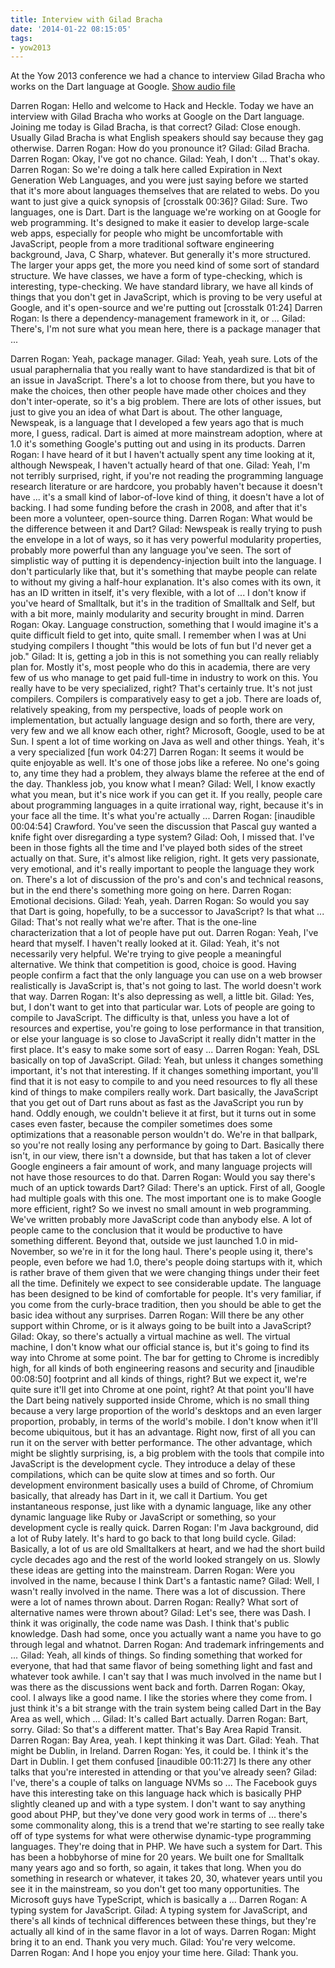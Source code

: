 ```yaml
---
title: Interview with Gilad Bracha
date: '2014-01-22 08:15:05'
tags:
- yow2013
---
```


At the Yow 2013 conference we had a chance to interview Gilad Bracha who works on the Dart language at Google.
<a href="https://drive.google.com/open?id=0B3KFoVQ01nUJUHJRRTVsLVpVRTg">Show audio file</a>

Darren Rogan: Hello and welcome to Hack and Heckle. Today we have an interview with Gilad Bracha who works at Google on the Dart language.
Joining me today is Gilad Bracha, is that correct?
Gilad: Close enough. Usually Gilad Bracha is what English speakers should say because they gag otherwise.
Darren Rogan: How do you pronounce it?
Gilad: Gilad Bracha.
Darren Rogan: Okay, I've got no chance.
Gilad: Yeah, I don't ... That's okay.
Darren Rogan: So we're doing a talk here called Expiration in Next Generation Web Languages, and you were just saying before we started that it's more about languages themselves that are related to webs. Do you want to just give a quick synopsis of [crosstalk 00:36]?
Gilad: Sure. Two languages, one is Dart. Dart is the language we're working on at Google for web programming. It's designed to make it easier to develop large-scale web apps, especially for people who might be uncomfortable with JavaScript, people from a more traditional software engineering background, Java, C Sharp, whatever. But generally it's more structured. The larger your apps get, the more you need kind of some sort of standard structure. We have classes, we have a form of type-checking, which is interesting, type-checking. We have standard library, we have all kinds of things that you don't get in JavaScript, which is proving to be very useful at Google, and it's open-source and we're putting out [crosstalk 01:24]
Darren Rogan: Is there a dependency-management framework in it, or ...
Gilad: There's, I'm not sure what you mean here, there is a package manager that ...

Darren Rogan: Yeah, package manager.
Gilad: Yeah, yeah sure. Lots of the usual paraphernalia that you really want to have standardized is that bit of an issue in JavaScript. There's a lot to choose from there, but you have to make the choices, then other people have made other choices and they don't inter-operate, so it's a big problem. There are lots of other issues, but just to give you an idea of what Dart is about.
The other language, Newspeak, is a language that I developed a few years ago that is much more, I guess, radical. Dart is aimed at more mainstream adoption, where at 1.0 it's something Google's putting out and using in its products.
Darren Rogan: I have heard of it but I haven't actually spent any time looking at it, although Newspeak, I haven't actually heard of that one.
Gilad: Yeah, I'm not terribly surprised, right, if you're not reading the programming language research literature or are hardcore, you probably haven't because it doesn't have ... it's a small kind of labor-of-love kind of thing, it doesn't have a lot of backing. I had some funding before the crash in 2008, and after that it's been more a volunteer, open-source thing.
Darren Rogan: What would be the difference between it and Dart?
Gilad: Newspeak is really trying to push the envelope in a lot of ways, so it has very powerful modularity properties, probably more powerful than any language you've seen. The sort of simplistic way of putting it is dependency-injection built into the language. I don't particularly like that, but it's something that maybe people can relate to without my giving a half-hour explanation. It's also comes with its own, it has an ID written in itself, it's very flexible, with a lot of ... I don't know if you've heard of Smalltalk, but it's in the tradition of Smalltalk and Self, but with a bit more, mainly modularity and security brought in mind.
Darren Rogan: Okay. Language construction, something that I would imagine it's a quite difficult field to get into, quite small. I remember when I was at Uni studying compilers I thought "this would be lots of fun but I'd never get a job."
Gilad: It is, getting a job in this is not something you can really reliably plan for. Mostly it's, most people who do this in academia, there are very few of us who manage to get paid full-time in industry to work on this. You really have to be very specialized, right? That's certainly true. It's not just compilers. Compilers is comparatively easy to get a job. There are loads of, relatively speaking, from my perspective, loads of people work on implementation, but actually language design and so forth, there are very, very few and we all know each other, right? Microsoft, Google, used to be at Sun. I spent a lot of time working on Java as well and other things. Yeah, it's a very specialized [fun work 04:27]
Darren Rogan: It seems it would be quite enjoyable as well. It's one of those jobs like a referee. No one's going to, any time they had a problem, they always blame the referee at the end of the day. Thankless job, you know what I mean?
Gilad: Well, I know exactly what you mean, but it's nice work if you can get it. If you really, people care about programming languages in a quite irrational way, right, because it's in your face all the time. It's what you're actually ...
Darren Rogan: [inaudible 00:04:54] Crawford. You've seen the discussion that Pascal guy wanted a knife fight over disregarding a type system?
Gilad: Ooh, I missed that. I've been in those fights all the time and I've played both sides of the street actually on that. Sure, it's almost like religion, right. It gets very passionate, very emotional, and it's really important to people the language they work on. There's a lot of discussion of the pro's and con's and technical reasons, but in the end there's something more going on here.
Darren Rogan: Emotional decisions.
Gilad: Yeah, yeah.
Darren Rogan: So would you say that Dart is going, hopefully, to be a successor to JavaScript? Is that what ...
Gilad: That's not really what we're after. That is the one-line characterization that a lot of people have put out.
Darren Rogan: Yeah, I've heard that myself. I haven't really looked at it.
Gilad: Yeah, it's not necessarily very helpful. We're trying to give people a meaningful alternative. We think that competition is good, choice is good. Having people confirm a fact that the only language you can use on a web browser realistically is JavaScript is, that's not going to last. The world doesn't work that way.
Darren Rogan: It's also depressing as well, a little bit.
Gilad: Yes, but, I don't want to get into that particular war. Lots of people are going to compile to JavaScript. The difficulty is that, unless you have a lot of resources and expertise, you're going to lose performance in that transition, or else your language is so close to JavaScript it really didn't matter in the first place. It's easy to make some sort of easy ...
Darren Rogan: Yeah, DSL basically on top of JavaScript.
Gilad: Yeah, but unless it changes something important, it's not that interesting. If it changes something important, you'll find that it is not easy to compile to and you need resources to fly all these kind of things to make compilers really work. Dart basically, the JavaScript that you get out of Dart runs about as fast as the JavaScript you run by hand. Oddly enough, we couldn't believe it at first, but it turns out in some cases even faster, because the compiler sometimes does some optimizations that a reasonable person wouldn't do. We're in that ballpark, so you're not really losing any performance by going to Dart. Basically there isn't, in our view, there isn't a downside, but that has taken a lot of clever Google engineers a fair amount of work, and many language projects will not have those resources to do that.
Darren Rogan: Would you say there's much of an uptick towards Dart?
Gilad: There's an uptick. First of all, Google had multiple goals with this one. The most important one is to make Google more efficient, right? So we invest no small amount in web programming. We've written probably more JavaScript code than anybody else. A lot of people came to the conclusion that it would be productive to have something different. Beyond that, outside we just launched 1.0 in mid-November, so we're in it for the long haul. There's people using it, there's people, even before we had 1.0, there's people doing startups with it, which is rather brave of them given that we were changing things under their feet all the time. Definitely we expect to see considerable update. The language has been designed to be kind of comfortable for people. It's very familiar, if you come from the curly-brace tradition, then you should be able to get the basic idea without any surprises.
Darren Rogan: Will there be any other support within Chrome, or is it always going to be built into a JavaScript?
Gilad: Okay, so there's actually a virtual machine as well. The virtual machine, I don't know what our official stance is, but it's going to find its way into Chrome at some point. The bar for getting to Chrome is incredibly high, for all kinds of both engineering reasons and security and [inaudible 00:08:50] footprint and all kinds of things, right? But we expect it, we're quite sure it'll get into Chrome at one point, right? At that point you'll have the Dart being natively supported inside Chrome, which is no small thing because a very large proportion of the world's desktops and an even larger proportion, probably, in terms of the world's mobile.
I don't know when it'll become ubiquitous, but it has an advantage. Right now, first of all you can run it on the server with better performance. The other advantage, which might be slightly surprising, is, a big problem with the tools that compile into JavaScript is the development cycle. They introduce a delay of these compilations, which can be quite slow at times and so forth. Our development environment basically uses a build of Chrome, of Chromium basically, that already has Dart in it, we call it Dartium. You get instantaneous response, just like with a dynamic language, like any other dynamic language like Ruby or JavaScript or something, so your development cycle is really quick.
Darren Rogan: I'm Java background, did a lot of Ruby lately. It's hard to go back to that long build cycle.
Gilad: Basically, a lot of us are old Smalltalkers at heart, and we had the short build cycle decades ago and the rest of the world looked strangely on us. Slowly these ideas are getting into the mainstream.
Darren Rogan: Were you involved in the name, because I think Dart's a fantastic name?
Gilad: Well, I wasn't really involved in the name. There was a lot of discussion. There were a lot of names thrown about.
Darren Rogan: Really? What sort of alternative names were thrown about?
Gilad: Let's see, there was Dash. I think it was originally, the code name was Dash. I think that's public knowledge. Dash had some, once you actually want a name you have to go through legal and whatnot.
Darren Rogan: And trademark infringements and ...
Gilad: Yeah, all kinds of things. So finding something that worked for everyone, that had that same flavor of being something light and fast and whatever took awhile. I can't say that I was much involved in the name but I was there as the discussions went back and forth.
Darren Rogan: Okay, cool. I always like a good name. I like the stories where they come from. I just think it's a bit strange with the train system being called Dart in the Bay Area as well, which ...
Gilad: It's called Bart actually.
Darren Rogan: Bart, sorry.
Gilad: So that's a different matter. That's Bay Area Rapid Transit.
Darren Rogan: Bay Area, yeah. I kept thinking it was Dart.
Gilad: Yeah. That might be Dublin, in Ireland.
Darren Rogan: Yes, it could be. I think it's the Dart in Dublin. I get them confused [inaudible 00:11:27]
Is there any other talks that you're interested in attending or that you've already seen?
Gilad: I've, there's a couple of talks on language NVMs so ... The Facebook guys have this interesting take on this language hack which is basically PHP slightly cleaned up and with a type system. I don't want to say anything good about PHP, but they've done very good work in terms of ... there's some commonality along, this is a trend that we're starting to see really take off of type systems for what were otherwise dynamic-type programming languages. They're doing that in PHP. We have such a system for Dart. This has been a hobbyhorse of mine for 20 years. We built one for Smalltalk many years ago and so forth, so again, it takes that long. When you do something in research or whatever, it takes 20, 30, whatever years until you see it in the mainstream, so you don't get too many opportunities. The Microsoft guys have TypeScript, which is basically a ...
Darren Rogan: A typing system for JavaScript.
Gilad: A typing system for JavaScript, and there's all kinds of technical differences between these things, but they're actually all kind of in the same flavor in a lot of ways.
Darren Rogan: Might bring it to an end. Thank you very much.
Gilad: You're very welcome.
Darren Rogan: And I hope you enjoy your time here.
Gilad: Thank you.
